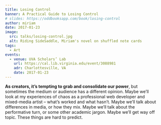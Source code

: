 ```yaml
---
title: Losing Control
banner: A Practical Guide to Losing Control
# slides: https://oddbooksapp.com/book/losing-control
author: miriam
date: 2017-01-23
image:
  src: talks/losing-control.jpg
  alt: Riding SideSaddle, Miriam's novel on shuffled note cards
tags:
  - Art
events:
  - venue: UVA Scholars’ Lab
    url: https://cal.lib.virginia.edu/event/3088981
    adr: Charlottesville, VA
    date: 2017-01-23
---
```


**As creators, it’s tempting to grab and consolidate our power**,
but sometimes the medium or audience has a different opinion.
Maybe we’ll look at my experiences of chaos
as a professional web developer and mixed-media artist –
what’s worked and what hasn’t.
Maybe we’ll talk about differences in media, or how they mix.
Maybe we’ll talk about the performative turn,
or some other academic jargon.
Maybe we’ll get way off topic.
These things are hard to predict.
